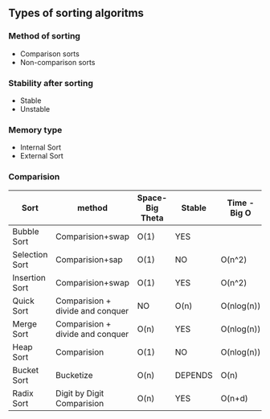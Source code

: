 ## Types of sorting algoritms

### Method of sorting 
- Comparison sorts
- Non-comparison sorts

### Stability after sorting 
- Stable 
- Unstable

### Memory type
- Internal Sort  
- External Sort

### Comparision 

| Sort |method|Space- Big Theta|Stable| Time - Big O | Time - Big Omega | Time - Big Theta |
|----|----|-----|--------|--------|------|---|
| Bubble Sort|Comparision+swap|O(1)|YES||O(n^2)|O(n^2)|O(n^2)|
| Selection Sort|Comparision+sap|O(1)|NO|O(n^2)|O(n^2)|O(n^2)|
| Insertion Sort|Comparision+swap|O(1)|YES|O(n^2)|O(n)|O(n^2)|
| Quick Sort|Comparision + divide and conquer |NO|O(n)|O(nlog(n))|O(nlog(n))|O(nlog(n))|
| Merge Sort|Comparision + divide and conquer|O(n)|YES|O(nlog(n))|O(nlog(n))|O(nlog(n))|
| Heap Sort|Comparision|O(1)|NO|O(nlog(n))|O(nlog(n))|O(nlog(n))|
| Bucket Sort|Bucketize|O(n)|DEPENDS|O(n)|||
| Radix Sort|Digit by Digit Comparision|O(n)|YES|O(n+d)|||


